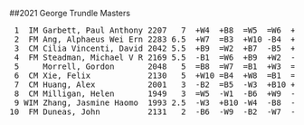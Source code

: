##2021 George Trundle Masters

<pre>
 1  IM Garbett, Paul Anthony 2207   7  +W4  +B8  =W5  =W6  +B9  +W2  +B7  =W3  =B10
 2  FM Ang, Alphaeus Wei Ern 2283 6.5  +W7  =B3  +W10 -B4  +W8  -B1  +W6  +B9  +W5
 3  CM Cilia Vincenti, David 2042 5.5  +B9  =W2  +B7  -B5  +W10 =B4  -W8  =B1  +W6
 4  FM Steadman, Michael V R 2169 5.5  -B1  =W6  +B9  +W2  -B7  =W3  =B10 +B5  +W8
 5     Morrell, Gordon       2048   5  =B8  =W7  =B1  +W3  =B6  +W10 +B9  -W4  -B2
 6  CM Xie, Felix            2130   5  +W10 =B4  +W8  =B1  =W5  =W9  -B2  +W7  -B3
 7  CM Huang, Alex           2001   3  -B2  =B5  -W3  +B10 +W4  =B8  -W1  -B6  -W9
 8  CM Milligan, Helen       1949   3  =W5  -W1  -B6  +W9  -B2  =W7  +B3  -W10 -B4
 9 WIM Zhang, Jasmine Haomo  1993 2.5  -W3  +B10 -W4  -B8  -W1  =B6  -W5  -W2  +B7
10  FM Duneas, John          2131   2  -B6  -W9  -B2  -W7  -B3  -B5  =W4  +B8  =W1
</pre>

